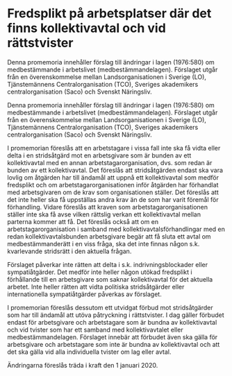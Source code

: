# Fredsplikt på arbetsplatser där det finns kollektivavtal och vid rättstvister

Denna promemoria innehåller förslag till ändringar i lagen (1976:580) om medbestämmande i arbetslivet (medbestämmandelagen). Förslaget utgår från en överenskommelse mellan Landsorganisationen i Sverige (LO), Tjänstemännens Centralorganisation (TCO), Sveriges akademikers centralorganisation (Saco) och
Svenskt Näringsliv.

Denna promemoria innehåller förslag till ändringar i lagen (1976:580) om medbestämmande i arbetslivet (medbestämmandelagen). Förslaget utgår från en överenskommelse mellan Landsorganisationen i Sverige (LO), Tjänstemännens Centralorganisation (TCO), Sveriges akademikers centralorganisation (Saco) och
Svenskt Näringsliv.

I promemorian föreslås att en arbetstagare i vissa fall inte ska få
vidta eller delta i en stridsåtgärd mot en arbetsgivare som är bunden
av ett kollektivavtal med en annan arbetstagarorganisation, dvs. som
redan är bunden av ett kollektivavtal. Det föreslås att stridsåtgärden
endast ska vara lovlig om åtgärden har till ändamål att uppnå ett
kollektivavtal som medför fredsplikt och om arbetstagarorganisationen
inför åtgärden har förhandlat med arbetsgivaren om
de krav som organisationen ställer. Det föreslås att det inte heller ska
få uppställas andra krav än de som har varit föremål för förhandling.
Vidare föreslås att kraven som arbetstagarorganisationen ställer inte
ska få avse vilken rättslig verkan ett kollektivavtal mellan parterna
kommer att få. Det föreslås också att om en arbetstagarorganisation
i samband med kollektivavtalsförhandlingar med en redan
kollektivavtalsbunden arbetsgivare begär att få sluta ett avtal om
medbestämmanderätt i en viss fråga, ska det inte finnas någon s.k.
kvarlevande stridsrätt i den aktuella frågan.

Förslaget påverkar inte rätten att delta i s.k. indrivningsblockader
eller sympatiåtgärder. Det medför inte heller någon utökad fredsplikt
i förhållande till en arbetsgivare som saknar kollektivavtal för
det aktuella arbetet. Inte heller rätten att vidta politiska stridsåtgärder
eller internationella sympatiåtgärder påverkas av förslaget.

I promemorian föreslås dessutom ett utvidgat förbud mot
stridsåtgärder som har till ändamål att utöva påtryckning i rättstvister.
I dag gäller förbudet endast för arbetsgivare och arbetstagare som är bundna av kollektivavtal och vid tvister som har ett samband
med kollektivavtalet eller medbestämmandelagen. Förslaget innebär
att förbudet även ska gälla för arbetsgivare och arbetstagare som inte
är bundna av kollektivavtal och att det ska gälla vid alla individuella
tvister om lag eller avtal.

Ändringarna föreslås träda i kraft den 1 januari 2020.
